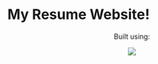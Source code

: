 # My Resume Website!

<p align="center">Built using:</p>


<p align="center">
  <a href="https://skillicons.dev">
    <img src="https://skillicons.dev/icons?i=js,css,html,tailwind,mongodb,firebase,gcp,githubactions" />
  </a>
</p>


